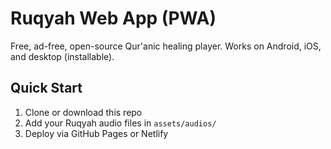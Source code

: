 
# Ruqyah Web App (PWA)

Free, ad-free, open-source Qur'anic healing player.
Works on Android, iOS, and desktop (installable).

## Quick Start
1. Clone or download this repo
2. Add your Ruqyah audio files in `assets/audios/`
3. Deploy via GitHub Pages or Netlify

